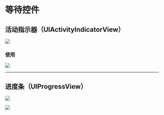 # 等待控件

## 活动指示器（UIActivityIndicatorView）

![](https://ws1.sinaimg.cn/large/006tKfTcly1fjxyvz7ugqj305603qdfl.jpg)

### 使用

![](https://ws4.sinaimg.cn/large/006tKfTcly1fjxz7t2v2sj31kw0hswit.jpg)

------

## 进度条（UIProgressView）

![](https://ws3.sinaimg.cn/large/006tKfTcly1fjxzx1vhbcj31kw0b4tbt.jpg)

![](https://ws4.sinaimg.cn/large/006tKfTcly1fjxzzi75woj31kw0b5wg7.jpg)

